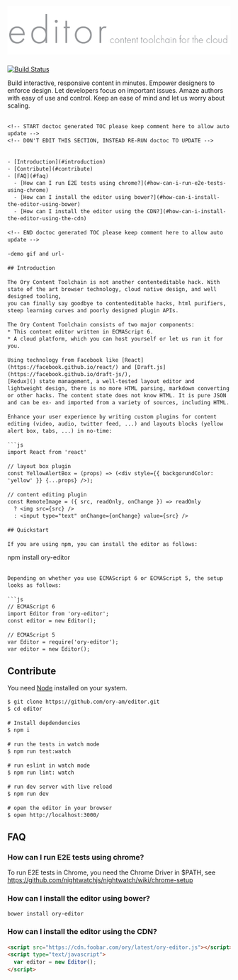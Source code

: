 # ![Ory editor](logo.png)

[![Build Status](https://travis-ci.com/ory-am/editor.svg?token=gtodfPz6nLDS6xphYxdJ&branch=master)](https://travis-ci.com/ory-am/editor)
 
Build interactive, responsive content in minutes. Empower designers to enforce design. Let developers focus
on important issues. Amaze authors with easy of use and control. Keep an ease of mind and let us worry about scaling.

```

<!-- START doctoc generated TOC please keep comment here to allow auto update -->
<!-- DON'T EDIT THIS SECTION, INSTEAD RE-RUN doctoc TO UPDATE -->


- [Introduction](#introduction)
- [Contribute](#contribute)
- [FAQ](#faq)
  - [How can I run E2E tests using chrome?](#how-can-i-run-e2e-tests-using-chrome)
  - [How can I install the editor using bower?](#how-can-i-install-the-editor-using-bower)
  - [How can I install the editor using the CDN?](#how-can-i-install-the-editor-using-the-cdn)

<!-- END doctoc generated TOC please keep comment here to allow auto update -->

-demo gif and url-

## Introduction

The Ory Content Toolchain is not another contenteditable hack. With state of the art browser technology, cloud native design, and well designed tooling,
you can finally say goodbye to contenteditable hacks, html purifiers, steep learning curves and poorly designed plugin APIs.

The Ory Content Toolchain consists of two major components:
* This content editor written in ECMAScript 6.
* A cloud platform, which you can host yourself or let us run it for you.

Using technology from Facebook like [React](https://facebook.github.io/react/) and [Draft.js](https://facebook.github.io/draft-js/),
[Redux]() state management, a well-tested layout editor and lightweight design, there is no more HTML parsing, markdown converting
or other hacks. The content state does not know HTML. It is pure JSON and can be ex- and imported from a variety of sources, including HTML.

Enhance your user experience by writing custom plugins for content editing (video, audio, twitter feed, ...) and layouts blocks (yellow alert box, tabs, ...) in no-time:

```js
import React from 'react'

// layout box plugin
const YellowAlertBox = (props) => (<div style={{ backgorundColor: 'yellow' }} {...props} />);

// content editing plugin
const RemoteImage = ({ src, readOnly, onChange }) => readOnly
  ? <img src={src} />
  : <input type="text" onChange={onChange} value={src} />

## Quickstart

If you are using npm, you can install the editor as follows:

```
npm install ory-editor
```

Depending on whether you use ECMAScript 6 or ECMAScript 5, the setup looks as follows:

```js
// ECMAScript 6
import Editor from 'ory-editor';
const editor = new Editor();

// ECMAScript 5
var Editor = require('ory-editor');
var editor = new Editor();
```

## Contribute

You need [Node](https://nodejs.org) installed on your system.

```
$ git clone https://github.com/ory-am/editor.git
$ cd editor

# Install depdendencies
$ npm i

# run the tests in watch mode
$ npm run test:watch 

# run eslint in watch mode
$ npm run lint: watch

# run dev server with live reload
$ npm run dev

# open the editor in your browser
$ open http://localhost:3000/
```

## FAQ

### How can I run E2E tests using chrome?

To run E2E tests in Chrome, you need the Chrome Driver in $PATH, see https://github.com/nightwatchjs/nightwatch/wiki/chrome-setup

### How can I install the editor using bower?

```
bower install ory-editor
```

### How can I install the editor using the CDN?

```html
<script src="https://cdn.foobar.com/ory/latest/ory-editor.js"></script>
<script type="text/javascript">
  var editor = new Editor();
</script>
```

